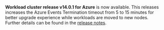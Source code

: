 **Workload cluster release v14.0.1 for Azure** is now available. This releases increases the Azure Events Termination timeout from 5 to 15 minutes for better upgrade experience while workloads are moved to new nodes. Further details can be found in the [release notes](https://docs.giantswarm.io/changes/workload-cluster-releases-azure/releases/azure-v14.0.1/).
